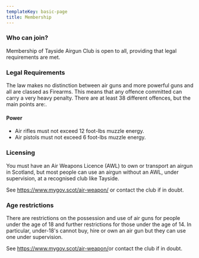 ```yaml
---
templateKey: basic-page
title: Membership
---
```

### Who can join?

Membership of Tayside Airgun Club is open to all, providing that legal requirements are met.

### Legal Requirements

The law makes no distinction between air guns and more powerful guns and all are classed as Firearms. This means that any offence committed can carry a very heavy penalty. There are at least 38 different offences, but the main points are:.

#### Power

* Air rifles must not exceed 12 foot-lbs muzzle energy.
* Air pistols must not exceed 6 foot-lbs muzzle energy.

### Licensing

You must have an  Air Weapons Licence (AWL) to own or transport an airgun in Scotland, but most people can use an airgun without an AWL, under supervision, at a recognised club like Tayside.

See <https://www.mygov.scot/air-weapon/> or contact the club if in doubt.

### Age restrictions

There are restrictions on the possession and use of air guns for people under the age of 18 and further restrictions for those under the age of 14.  In particular, under-18's cannot buy, hire or own an air gun but they can use one under supervision.

See <https://www.mygov.scot/air-weapon/>or contact the club if in doubt.
